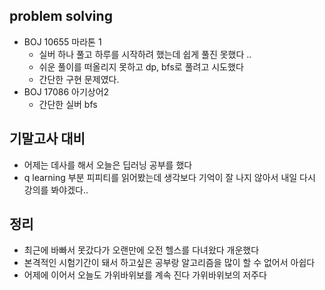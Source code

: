 ## problem solving
- BOJ 10655 마라톤 1
  - 실버 하나 풀고 하루를 시작하려 했는데 쉽게 풀진 못했다 ..
  - 쉬운 풀이를 떠올리지 못하고 dp, bfs로 풀려고 시도했다
  - 간단한 구현 문제였다.
- BOJ 17086 아기상어2
  - 간단한 실버 bfs

## 기말고사 대비
- 어제는 데사를 해서 오늘은 딥러닝 공부를 했다
- q learning 부분 피피티를 읽어봤는데 생각보다 기억이 잘 나지 않아서 내일 다시 강의를 봐야겠다..

## 정리
- 최근에 바빠서 못갔다가 오랜만에 오전 헬스를 다녀왔다 개운했다 
- 본격적인 시험기간이 돼서 하고싶은 공부랑 알고리즘을 많이 할 수 없어서 아쉽다
- 어제에 이어서 오늘도 가위바위보를 계속 진다 가위바위보의 저주다 
